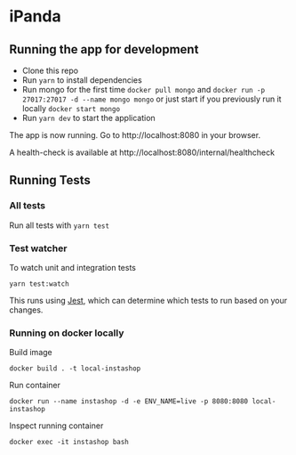 # iPanda

## Running the app for development

- Clone this repo
- Run `yarn` to install dependencies
- Run mongo for the first time `docker pull mongo` and `docker run -p 27017:27017 -d --name mongo mongo` or just start if you previously run it locally `docker start mongo`
- Run `yarn dev` to start the application

The app is now running. Go to http://localhost:8080 in your browser.

A health-check is available at http://localhost:8080/internal/healthcheck

## Running Tests

### All tests

Run all tests with `yarn test`

### Test watcher

To watch unit and integration tests

```
yarn test:watch
```

This runs using [Jest](https://jestjs.io), which can determine which tests to run based on your changes.

### Running on docker locally

Build image

```
docker build . -t local-instashop
```

Run container

```
docker run --name instashop -d -e ENV_NAME=live -p 8080:8080 local-instashop
```

Inspect running container

```
docker exec -it instashop bash
```
